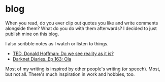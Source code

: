 # blog

When you read, do you ever clip out quotes you like and write comments alongside them? What do you do with them afterwards? I decided to just publish mine on this blog.

I also scribble notes as I watch or listen to things.

* [TED. Donald Hoffman: Do we see reality as it is?](2025/09/22/ted_donald_hoffman_do_we_see_reality_as_it_is.md)
* [Darknet Diaries. Ep 163: Ola](2025/09/23/darknetdiaries-163.md)

Most of my writing is inspired by other people's writing (or speech). Most, but not all. There's much inspiration in work and hobbies, too.
